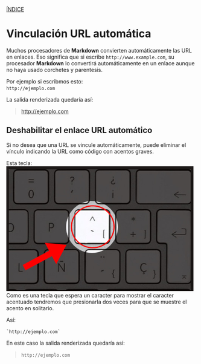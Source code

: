 [ÍNDICE](https://github.com/Zet0699/Guia_markdown/blob/Zet_main/README.md)



# **Vinculación URL automática**
Muchos procesadores de **Markdown** convierten automáticamente las URL en enlaces. 
Eso significa que si escribe `http://www.example.com`, su procesador **Markdown** lo convertirá automáticamente en un enlace aunque no haya usado corchetes y parentesis.

Por ejemplo si escribmos esto:     
`http://ejemplo.com`     

La salida renderizada quedaría así:          
> http://ejemplo.com      

## **Deshabilitar el enlace URL automático**
Si no desea que una URL se vincule automáticamente, puede eliminar el vínculo indicando la URL como código con acentos graves.

Esta tecla:       
![Acento_grrave](/IMG/Markdown/acento_grave.jpg "Acento grave")       
Como es una tecla que espera un caracter para mostrar el caracter acentuado tendremos que presionarla dos veces para que se muestre el acento en solitario.     

Así:      
```     
`http://ejemplo.com`     
```     

En este caso la salida renderizada quedaría así:     
> `http://ejemplo.com`     

